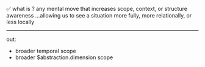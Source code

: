 ✅ what is <zoomout>?
any mental move that increases scope, context, or structure awareness
...allowing us to see a situation more fully, more relationally, or less locally



---

out:
- broader temporal scope
- broader $abstraction.dimension scope

